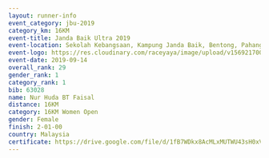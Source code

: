 ```yaml
---
layout: runner-info 
event_category: jbu-2019 
category_km: 16KM 
event-title: Janda Baik Ultra 2019
event-location: Sekolah Kebangsaan, Kampung Janda Baik, Bentong, Pahang, Malaysia 
event-logo: https://res.cloudinary.com/raceyaya/image/upload/v1569217009/logo/janda-baik_vch1pc.jpg 
event-date: 2019-09-14 
overall_rank: 29
gender_rank: 1
category_rank: 1
bib: 63028
name: Nur Huda BT Faisal
distance: 16KM
category: 16KM Women Open
gender: Female
finish: 2-01-00
country: Malaysia
certificate: https://drive.google.com/file/d/1fB7WDkx8AcMLxMUTWU43sH0xVnp3hGgD/view?usp=sharing
---
```

